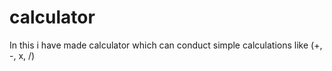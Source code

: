 # calculator
In this i have made calculator which can conduct simple calculations like (+, -, x, /)
